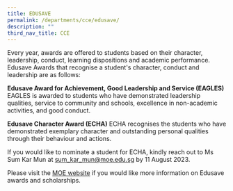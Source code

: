 ```yaml
---
title: EDUSAVE
permalink: /departments/cce/edusave/
description: ""
third_nav_title: CCE
---
```

Every year, awards are offered to students based on their character, leadership, conduct, learning dispositions and academic performance. Edusave Awards that recognise a student's character, conduct and leadership are as follows:

**Edusave Award for Achievement, Good Leadership and Service (EAGLES)**
EAGLES is awarded to students who have demonstrated leadership qualities, service to community and schools, excellence in non-academic activities, and good conduct.


**Edusave Character Award (ECHA)**
ECHA recognises the students who have demonstrated exemplary character and outstanding personal qualities through their behaviour and actions. 


If you would like to nominate a student for ECHA, kindly reach out to Ms Sum Kar Mun at [sum\_kar\_mun@moe.edu.sg](mailto:sum_kar_mun@moe.edu.sg) by 11 August 2023. 


Please visit the [MOE website](https://www.moe.gov.sg/financial-matters/awards-scholarships/edusave-awards#:~:text=Edusave%20Character%20Award,Primary%204%20to%206%3A%20%24350) if you would like more information on Edusave awards and scholarships.